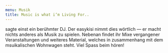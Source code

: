 ```yaml
---
menu: Musik
title: Music is what i‘m Living For..
---
```

sagte einst ein berühmter DJ. Der easykisi nimmt dies wörtlich — er macht nichts anderes als Musik zu spielen. Nebenan findet ihr Mixe vergangener Veranstaltungen und weiteres Material, welches in zusammenhang mit dem msuikalischen Wohnwagen steht. Viel Spass beim hören!